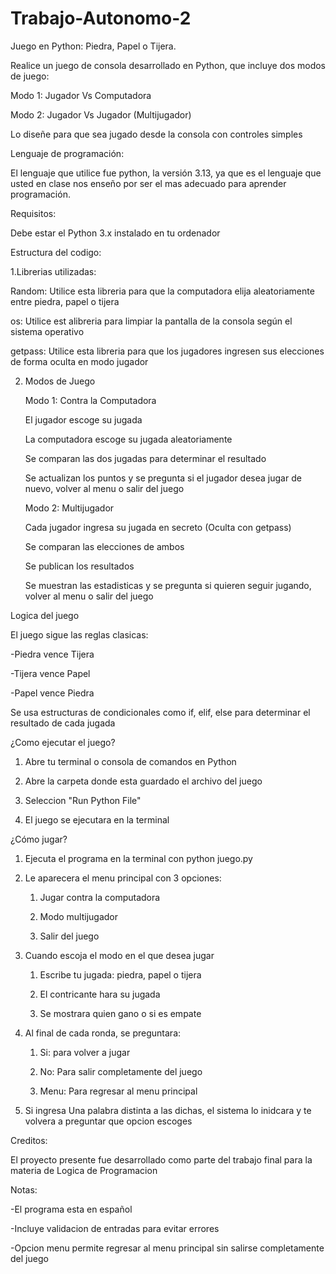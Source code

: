 # Trabajo-Autonomo-2

Juego en Python: Piedra, Papel o Tijera.


Realice un juego de consola desarrollado en Python, que incluye dos modos de juego:

Modo 1: Jugador Vs Computadora

Modo 2: Jugador Vs Jugador (Multijugador)

Lo diseñe para que sea jugado desde la consola con controles simples


Lenguaje de programación:

El lenguaje que utilice fue python, la versión 3.13, ya que es el lenguaje que usted en clase nos enseño por ser el mas adecuado para aprender programación.


Requisitos: 

Debe estar el Python 3.x instalado en tu ordenador 


Estructura del codigo:


1.Librerias utilizadas:

Random: Utilice esta libreria para que la computadora elija aleatoriamente entre piedra, papel o tijera

os: Utilice est alibreria para limpiar la pantalla de la consola según el sistema operativo

getpass: Utilice esta libreria para que los jugadores ingresen sus elecciones de forma oculta en modo jugador 


2. Modos de Juego

   Modo 1: Contra la Computadora

   El jugador escoge su jugada

   La computadora escoge su jugada aleatoriamente

   Se comparan las dos jugadas para determinar el resultado

   Se actualizan los puntos y se pregunta si el jugador desea jugar de nuevo, volver al menu o salir del juego

   Modo 2: Multijugador

   Cada jugador ingresa su jugada en secreto (Oculta con getpass)

   Se comparan las elecciones de ambos

   Se publican los resultados

   Se muestran las estadisticas y se pregunta si quieren seguir jugando, volver al menu o salir del juego


Logica del juego

El juego sigue las reglas clasicas:

-Piedra vence Tijera

-Tijera vence Papel

-Papel vence Piedra 

Se usa estructuras de condicionales como if, elif, else para determinar el resultado de cada jugada 


¿Como ejecutar el juego?

1. Abre tu terminal o consola de comandos en Python
   
2. Abre la carpeta donde esta guardado el archivo del juego

3. Seleccion "Run Python File"

4. El juego se ejecutara en la terminal


¿Cómo jugar?

1. Ejecuta el programa en la terminal con python juego.py

2. Le aparecera el menu principal con 3 opciones:
   
   1. Jugar contra la computadora
      
   3. Modo multijugador
      
   5. Salir del juego


4. Cuando escoja el modo en el que desea jugar
   
   1.  Escribe tu jugada: piedra, papel o tijera
      
   3.  El contricante hara su jugada
      
   5.  Se mostrara quien gano o si es empate

      
6. Al final de cada ronda, se preguntara:
   
   1. Si: para volver a jugar
      
   3. No: Para salir completamente del juego
      
   5. Menu: Para regresar al menu principal
      
8. Si ingresa Una palabra distinta a las dichas, el sistema lo inidcara y te volvera a preguntar que opcion escoges


Creditos:

El proyecto presente fue desarrollado como parte del trabajo final para la materia de Logica de Programacion


Notas:

-El programa esta en español

-Incluye validacion de entradas para evitar errores

-Opcion menu permite regresar al menu principal sin salirse completamente del juego
   





